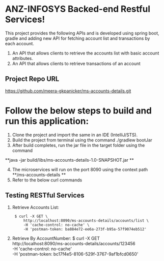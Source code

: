 # ANZ-INFOSYS Backed-end Restful Services!

This project provides the following APIs and is developed using spring boot, gradle and adding new API for fetching account list and transactions by each account.

1. An API that allows clients to retrieve the accounts list with basic account attributes.
2. An API that allows clients to retrieve transactions of an account

## Project Repo URL
https://github.com/meera-gkpanicker/ms-accounts-details.git

# Follow the below steps to build and run this application:

1. Clone the project and import the same in an IDE (IntelliJ/STS).
2. Build the project from terminal using the command ./gradlew bootJar 
3. After build completes, run the jar file in the target folder using the command

**java -jar build/libs/ms-accounts-details-1.0-SNAPSHOT.jar **

4. The microservices will run on the port 8090 using the context path **/ms-accounts-details **
7. Refer to the below curl commands

## Testing RESTful Services

1. Retrieve Accounts List:
		
		$ curl -X GET \
            http://localhost:8090/ms-accounts-details/accounts/list \
            -H 'cache-control: no-cache' \
            -H 'postman-token: ba884e72-ee6a-273f-b95a-57f9074eb512'

		

2. Retrieve By AccountNumber:
$ curl -X GET \
            http://localhost:8090/ms-accounts-details/accounts/123456 \
            -H 'cache-control: no-cache' \
            -H 'postman-token: bc17f4e5-8106-529f-3767-9af1bfcd0650'




